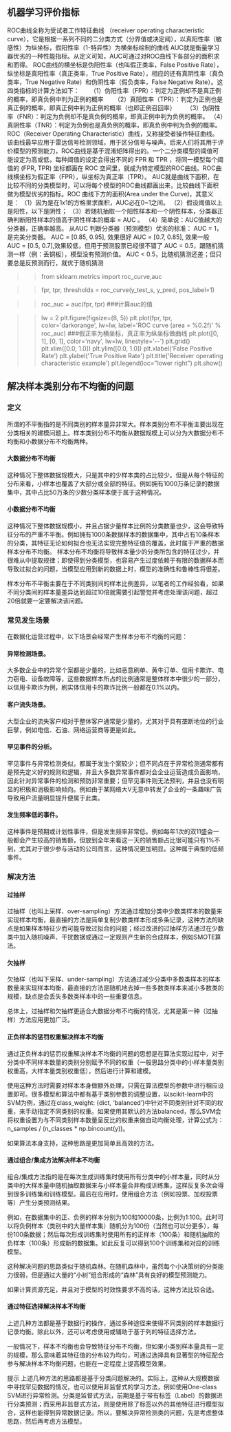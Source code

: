 ## 机器学习评价指标

ROC曲线全称为受试者工作特征曲线 （receiver operating characteristic curve），它是根据一系列不同的二分类方式（分界值或决定阈），以真阳性率（敏感性）为纵坐标，假阳性率（1-特异性）为横坐标绘制的曲线
AUC就是衡量学习器优劣的一种性能指标。从定义可知，AUC可通过对ROC曲线下各部分的面积求和而得。
ROC曲线的横坐标是伪阳性率（也叫假正类率，False Positive Rate），纵坐标是真阳性率（真正类率，True Positive Rate），相应的还有真阴性率（真负类率，True Negative Rate）和伪阴性率（假负类率，False Negative Rate）。这四类指标的计算方法如下：
　　（1）伪阳性率（FPR）：判定为正例却不是真正例的概率，即真负例中判为正例的概率
　　（2）真阳性率（TPR）：判定为正例也是真正例的概率，即真正例中判为正例的概率（也即正例召回率）
　　（3）伪阴性率（FNR）：判定为负例却不是真负例的概率，即真正例中判为负例的概率。
（4）真阴性率（TNR）：判定为负例也是真负例的概率，即真负例中判为负例的概率。
ROC（Receiver Operating Characteristic）曲线，又称接受者操作特征曲线。该曲线最早应用于雷达信号检测领域，用于区分信号与噪声。后来人们将其用于评价模型的预测能力，ROC曲线是基于混淆矩阵得出的。一个二分类模型的阈值可能设定为高或低，每种阈值的设定会得出不同的 FPR 和 TPR ，将同一模型每个阈值的 (FPR, TPR) 坐标都画在 ROC 空间里，就成为特定模型的ROC曲线。ROC曲线横坐标为假正率（FPR），纵坐标为真正率（TPR）。
AUC就是曲线下面积，在比较不同的分类模型时，可以将每个模型的ROC曲线都画出来，比较曲线下面积做为模型优劣的指标。ROC 曲线下方的面积(Area under the Curve)，其意义是：
（1）因为是在1x1的方格里求面积，AUC必在0~1之间。
（2）假设阈值以上是阳性，以下是阴性；
（3）若随机抽取一个阳性样本和一个阴性样本，分类器正确判断阳性样本的值高于阴性样本的概率 = AUC 。
（4）简单说：AUC值越大的分类器，正确率越高。
从AUC 判断分类器（预测模型）优劣的标准：
AUC = 1，是完美分类器。
AUC = [0.85, 0.95], 效果很好
AUC = [0.7, 0.85], 效果一般
AUC = [0.5, 0.7],效果较低，但用于预测股票已经很不错了
AUC = 0.5，跟随机猜测一样（例：丢铜板），模型没有预测价值。
AUC < 0.5，比随机猜测还差；但只要总是反预测而行，就优于随机猜测

>>from sklearn.metrics import roc_curve,auc

>>fpr, tpr, thresholds = roc_curve(y_test_s, y_pred, pos_label=1)

>>roc_auc = auc(fpr, tpr)  ###计算auc的值

>>lw = 2
>>plt.figure(figsize=(8, 5))
>>plt.plot(fpr, tpr, color='darkorange', lw=lw, label='ROC curve (area = %0.2f)' % roc_auc)  ###假正率为横坐标，真正率为纵坐标做曲线
>>plt.plot([0, 1], [0, 1], color='navy', lw=lw, linestyle='--')
>>plt.grid()
>>plt.xlim([0.0, 1.0])
>>plt.ylim([0.0, 1.0])
>>plt.xlabel('False Positive Rate')
>>plt.ylabel('True Positive Rate')
>>plt.title('Receiver operating characteristic example')
>>plt.legend(loc="lower right")
>>plt.show()


## 解决样本类别分布不均衡的问题

### 定义
所谓的不平衡指的是不同类别的样本量异非常大。样本类别分布不平衡主要出现在分类相关的建模问题上。样本类别分布不均衡从数据规模上可以分为大数据分布不均衡和小数据分布不均衡两种。

#### 大数据分布不均衡
这种情况下整体数据规模大，只是其中的少样本类的占比较少。但是从每个特征的分布来看，小样本也覆盖了大部分或全部的特征。例如拥有1000万条记录的数据集中，其中占比50万条的少数分类样本便于属于这种情况。
#### 小数据分布不均衡
这种情况下整体数据规模小，并且占据少量样本比例的分类数量也少，这会导致特征分布的严重不平衡。例如拥有1000条数据样本的数据集中，其中占有10条样本的分类，其特征无论如何拟合也无法实现完整特征值的覆盖，此时属于严重的数据样本分布不均衡。
样本分布不均衡将导致样本量少的分类所包含的特征过少，并很难从中提取规律；即使得到分类模型，也容易产生过度依赖于有限的数据样本而导致过拟合的问题，当模型应用到新的数据上时，模型的准确性和鲁棒性将很差。

样本分布不平衡主要在于不同类别间的样本比例差异，以笔者的工作经验看，如果不同分类间的样本量差异达到超过10倍就需要引起警觉并考虑处理该问题，超过20倍就要一定要解决该问题。

### 常见发生场景
在数据化运营过程中，以下场景会经常产生样本分布不均衡的问题：

#### 异常检测场景。
大多数企业中的异常个案都是少量的，比如恶意刷单、黄牛订单、信用卡欺诈、电力窃电、设备故障等，这些数据样本所占的比例通常是整体样本中很少的一部分，以信用卡欺诈为例，刷实体信用卡的欺诈比例一般都在0.1%以内。
#### 客户流失场景。
大型企业的流失客户相对于整体客户通常是少量的，尤其对于具有垄断地位的行业巨擘，例如电信、石油、网络运营商等更是如此。
#### 罕见事件的分析。
罕见事件与异常检测类似，都属于发生个案较少；但不同点在于异常检测通常都有是预先定义好的规则和逻辑，并且大多数异常事件都对会企业运营造成负面影响，因此针对异常事件的检测和预防非常重要；但罕见事件则无法预判，并且也没有明显的积极和消极影响倾向。例如由于某网络大V无意中转发了企业的一条趣味广告导致用户流量明显提升便属于此类。
#### 发生频率低的事件。
这种事件是预期或计划性事件，但是发生频率非常低。例如每年1次的双11盛会一般都会产生较高的销售额，但放到全年来看这一天的销售额占比很可能只有1%不到，尤其对于很少参与活动的公司而言，这种情况更加明显。这种属于典型的低频事件。

### 解决方法
#### 过抽样
过抽样（也叫上采样、over-sampling）方法通过增加分类中少数类样本的数量来实现样本均衡，最直接的方法是简单复制少数类样本形成多条记录，这种方法的缺点是如果样本特征少而可能导致过拟合的问题；经过改进的过抽样方法通过在少数类中加入随机噪声、干扰数据或通过一定规则产生新的合成样本，例如SMOTE算法。
#### 欠抽样
欠抽样（也叫下采样、under-sampling）方法通过减少分类中多数类样本的样本数量来实现样本均衡，最直接的方法是随机地去掉一些多数类样本来减小多数类的规模，缺点是会丢失多数类样本中的一些重要信息。

总体上，过抽样和欠抽样更适合大数据分布不均衡的情况，尤其是第一种（过抽样）方法应用更加广泛。

#### 正负样本的惩罚权重解决样本不均衡
通过正负样本的惩罚权重解决样本不均衡的问题的思想是在算法实现过程中，对于分类中不同样本数量的类别分别赋予不同的权重（一般思路分类中的小样本量类别权重高，大样本量类别权重低），然后进行计算和建模。

使用这种方法时需要对样本本身做额外处理，只需在算法模型的参数中进行相应设置即可。很多模型和算法中都有基于类别参数的调整设置，以scikit-learn中的SVM为例，通过在class_weight: {dict, ‘balanced’}中针对不同类别针对不同的权重，来手动指定不同类别的权重。如果使用其默认的方法balanced，那么SVM会将权重设置为与不同类别样本数量呈反比的权重来做自动均衡处理，计算公式为：n_samples / (n_classes * np.bincount(y))。

如果算法本身支持，这种思路是更加简单且高效的方法。

#### 通过组合/集成方法解决样本不均衡
组合/集成方法指的是在每次生成训练集时使用所有分类中的小样本量，同时从分类中的大样本量中随机抽取数据来与小样本量合并构成训练集，这样反复多次会得到很多训练集和训练模型。最后在应用时，使用组合方法（例如投票、加权投票等）产生分类预测结果。

例如，在数据集中的正、负例的样本分别为100和10000条，比例为1:100。此时可以将负例样本（类别中的大量样本集）随机分为100份（当然也可以分更多），每份100条数据；然后每次形成训练集时使用所有的正样本（100条）和随机抽取的负样本（100条）形成新的数据集。如此反复可以得到100个训练集和对应的训练模型。

这种解决问题的思路类似于随机森林。在随机森林中，虽然每个小决策树的分类能力很弱，但是通过大量的“小树”组合形成的“森林”具有良好的模型预测能力。

如果计算资源充足，并且对于模型的时效性要求不高的话，这种方法比较合适。

#### 通过特征选择解决样本不均衡
上述几种方法都是基于数据行的操作，通过多种途径来使得不同类别的样本数据行记录均衡。除此以外，还可以考虑使用或辅助于基于列的特征选择方法。

一般情况下，样本不均衡也会导致特征分布不均衡，但如果小类别样本量具有一定的规模，那么意味着其特征值的分布较为均匀，可通过选择具有显著型的特征配合参与解决样本不均衡问题，也能在一定程度上提高模型效果。

提示 上述几种方法的思路都是基于分类问题解决的。实际上，这种从大规模数据中寻找罕见数据的情况，也可以使用非监督式的学习方法，例如使用One-class SVM进行异常检测。分类是监督式方法，前期是基于带有标签（Label）的数据进行分类预测；而采用非监督式方法，则是使用除了标签以外的其他特征进行模型拟合，这样也能得到异常数据记录。所以，要解决异常检测类的问题，先是考虑整体思路，然后再考虑方法模型。



